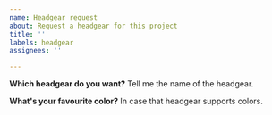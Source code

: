 ```yaml
---
name: Headgear request
about: Request a headgear for this project
title: ''
labels: headgear
assignees: ''

---
```


**Which headgear do you want?**
Tell me the name of the headgear.

**What's your favourite color?**
In case that headgear supports colors.
